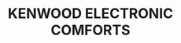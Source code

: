 ---
title: "KENWOOD ELECTRONIC COMFORTS"
url: /karachi/kenwood-electronic-comforts/
shop: Elektronik
---